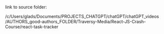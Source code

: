 link to source folder:


/c/Users/glads/Documents/PROJECTS_CHATGPT/chatGPT/chatGPT_videos/AUTHORS_good-authors_FOLDER/Traversy-Media/React-JS-Crash-Course/react-task-tracker
